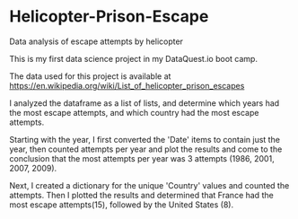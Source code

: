 # Helicopter-Prison-Escape
Data analysis of escape attempts by helicopter

This is my first data science project in my DataQuest.io boot camp.

The data used for this project is available at https://en.wikipedia.org/wiki/List_of_helicopter_prison_escapes

I analyzed the dataframe as a list of lists, and determine which years had the most escape attempts, and which country had the most escape attempts.

Starting with the year, I first converted the 'Date' items to contain just the year, then counted attempts per year and plot the results and come to the conclusion that the most attempts per year was 3 attempts (1986, 2001, 2007, 2009).

Next, I created a dictionary for the unique 'Country' values and counted the attempts. Then I plotted the results and determined that France had the most escape attempts(15), followed by the United States (8).
